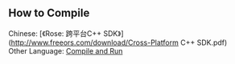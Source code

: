 How to Compile<br>
---
Chinese: [《Rose: 跨平台C++ SDK》](http://www.freeors.com/download/Cross-Platform C++ SDK.pdf)<br>
Other Language: [Compile and Run](http://www.freeors.com/bbs/forum.php?mod=viewthread&tid=21237&extra=page%3D1)
